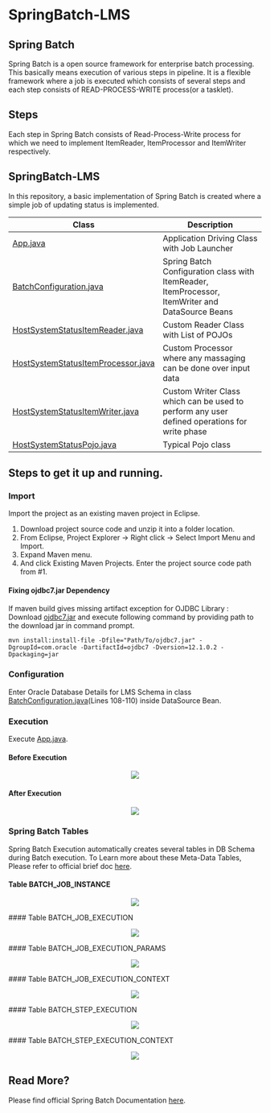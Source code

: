 # SpringBatch-LMS

## Spring Batch
Spring Batch is a open source framework for enterprise batch processing. This basically means execution of various steps in pipeline. It is a flexible framework where a job is executed which consists of several steps and each step consists of READ-PROCESS-WRITE process(or a tasklet).

## Steps
Each step in Spring Batch consists of Read-Process-Write process for which we need to implement ItemReader, ItemProcessor and ItemWriter respectively.

## SpringBatch-LMS
In this repository, a basic implementation of Spring Batch is created where a simple job of updating status is implemented.

| Class | Description |
| --- | --- |
| [App.java](https://github.com/SDU-OpenSources/SpringBatch-LMS/blob/master/LMS_BatchProcessing/src/main/java/main/App.java) | Application Driving Class with Job Launcher |
| [BatchConfiguration.java](https://github.com/SDU-OpenSources/SpringBatch-LMS/blob/master/LMS_BatchProcessing/src/main/java/main/BatchConfiguration.java) | Spring Batch Configuration class with ItemReader, ItemProcessor, ItemWriter and DataSource Beans |
| [HostSystemStatusItemReader.java](https://github.com/SDU-OpenSources/SpringBatch-LMS/blob/master/LMS_BatchProcessing/src/main/java/main/HostSystemStatusItemReader.java) | Custom Reader Class with List of POJOs |
| [HostSystemStatusItemProcessor.java](https://github.com/SDU-OpenSources/SpringBatch-LMS/blob/master/LMS_BatchProcessing/src/main/java/main/HostSystemStatusItemProcessor.java) | Custom Processor where any massaging can be done over input data |
| [HostSystemStatusItemWriter.java](https://github.com/SDU-OpenSources/SpringBatch-LMS/blob/master/LMS_BatchProcessing/src/main/java/main/HostSystemStatusItemWriter.java) | Custom Writer Class which can be used to perform any user defined operations for write phase |
| [HostSystemStatusPojo.java](https://github.com/SDU-OpenSources/SpringBatch-LMS/blob/master/LMS_BatchProcessing/src/main/java/main/HostSystemStatusPojo.java) | Typical Pojo class |

## Steps to get it up and running.
### Import
Import the project as an existing maven project in Eclipse.
1. Download project source code and unzip it into a folder location.
2. From Eclipse, Project Explorer -> Right click -> Select Import Menu and Import.
3. Expand Maven menu.
4. And click Existing Maven Projects. Enter the project source code path from #1.

#### Fixing ojdbc7.jar Dependency
If maven build gives missing artifact exception for OJDBC Library :
Download [ojdbc7.jar](https://github.com/SDU-OpenSources/SpringBatch-LMS/blob/master/ojdbc7.jar) and execute following command by providing path to the download jar in command prompt.

```
mvn install:install-file -Dfile="Path/To/ojdbc7.jar" -DgroupId=com.oracle -DartifactId=ojdbc7 -Dversion=12.1.0.2 -Dpackaging=jar
```

### Configuration
Enter Oracle Database Details for LMS Schema in class [BatchConfiguration.java](https://github.com/SDU-OpenSources/SpringBatch-LMS/blob/0de077aef05aa43fefdc328cac533579052bf837/LMS_BatchProcessing/src/main/java/main/BatchConfiguration.java#L108-L110)(Lines 108-110) inside DataSource Bean.

### Execution
Execute [App.java](https://github.com/SDU-OpenSources/SpringBatch-LMS/blob/master/LMS_BatchProcessing/src/main/java/main/App.java).
#### Before Execution
<p align="center"> 
<img src="https://raw.githubusercontent.com/SDU-OpenSources/SpringBatch-LMS/master/Illustrations/Before%20Batch.JPG">
</p>

#### After Execution
<p align="center"> 
<img src="https://raw.githubusercontent.com/SDU-OpenSources/SpringBatch-LMS/master/Illustrations/After%20Batch.JPG">
</p>

### Spring Batch Tables
Spring Batch Execution automatically creates several tables in DB Schema during Batch execution.
To Learn more about these Meta-Data Tables, Please refer to official brief doc [here](https://docs.spring.io/spring-batch/trunk/reference/html/metaDataSchema.html).
#### Table BATCH_JOB_INSTANCE
<p align="center"> 
<img src="https://raw.githubusercontent.com/SDU-OpenSources/SpringBatch-LMS/master/Illustrations/Table_BATCH_JOB_INSTANCE.JPG">
</p>
#### Table BATCH_JOB_EXECUTION
<p align="center"> 
<img src="https://raw.githubusercontent.com/SDU-OpenSources/SpringBatch-LMS/master/Illustrations/Table_BATCH_JOB_EXECUTION.JPG">
</p>
#### Table BATCH_JOB_EXECUTION_PARAMS
<p align="center"> 
<img src="https://raw.githubusercontent.com/SDU-OpenSources/SpringBatch-LMS/master/Illustrations/Table_BATCH_JOB_EXECUTION_PARAMS.JPG">
</p>
#### Table BATCH_JOB_EXECUTION_CONTEXT
<p align="center"> 
<img src="https://raw.githubusercontent.com/SDU-OpenSources/SpringBatch-LMS/master/Illustrations/Table_BATCH_JOB_EXECUTION_CONTEXT.JPG">
</p>
#### Table BATCH_STEP_EXECUTION
<p align="center"> 
<img src="https://raw.githubusercontent.com/SDU-OpenSources/SpringBatch-LMS/master/Illustrations/Table_BATCH_STEP_EXECUTION.JPG">
</p>
#### Table BATCH_STEP_EXECUTION_CONTEXT
<p align="center"> 
<img src="https://raw.githubusercontent.com/SDU-OpenSources/SpringBatch-LMS/master/Illustrations/Table_BATCH_STEP_EXECUTION_CONTEXT.JPG">
</p>

## Read More?
Please find official Spring Batch Documentation [here](https://docs.spring.io/spring-batch/4.1.x/reference/html/index-single.html).
